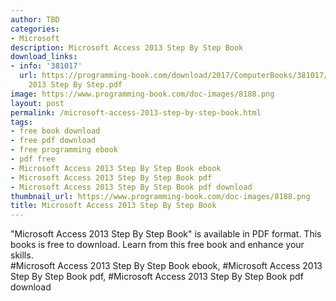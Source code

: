 ```yaml
---
author: TBD
categories:
- Microsoft
description: Microsoft Access 2013 Step By Step Book
download_links:
- info: '381017'
  url: https://programming-book.com/download/2017/ComputerBooks/381017/Microsoft Access
    2013 Step By Step.pdf
image: https://www.programming-book.com/doc-images/8188.png
layout: post
permalink: /microsoft-access-2013-step-by-step-book.html
tags:
- free book download
- free pdf download
- free programming ebook
- pdf free
- Microsoft Access 2013 Step By Step Book ebook
- Microsoft Access 2013 Step By Step Book pdf
- Microsoft Access 2013 Step By Step Book pdf download
thumbnail_url: https://www.programming-book.com/doc-images/8188.png
title: Microsoft Access 2013 Step By Step Book
---
```


 
<div class="item-desc text-justify">
  "Microsoft Access 2013 Step By Step Book" is available in PDF format. This books is free to download. Learn from this free book and enhance your skills.
  <br>
  #Microsoft Access 2013 Step By Step Book ebook, #Microsoft Access 2013 Step By Step Book pdf, #Microsoft Access 2013 Step By Step Book pdf download
</div>